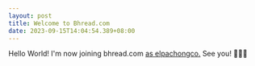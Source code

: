 ```yaml
---
layout: post
title: Welcome to Bhread.com
date: 2023-09-15T14:04:54.389+08:00
---
```

Hello World! I'm now joining bhread.com [as elpachongco.](https://bhread.com/feeds/elpachongco/verification) See you! 🍞🍞🍞
